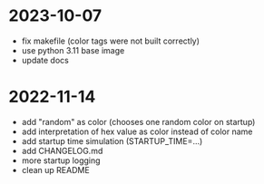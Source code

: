 # 2023-10-07

- fix makefile (color tags were not built correctly)
- use python 3.11 base image
- update docs

# 2022-11-14

- add "random" as color (chooses one random color on startup)
- add interpretation of hex value as color instead of color name
- add startup time simulation (STARTUP_TIME=...)
- add CHANGELOG.md
- more startup logging
- clean up README
